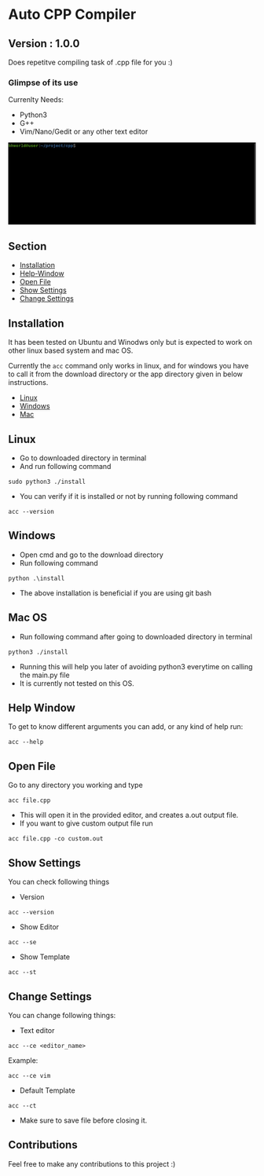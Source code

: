 # Auto CPP Compiler
## Version : 1.0.0

Does repetitve compiling task of .cpp file for you :)

### Glimpse of its use

Currenlty Needs:
- Python3
- G++
- Vim/Nano/Gedit or any other text editor

![Prview](./assets/preview.gif)

## Section
- [Installation](https://github.com/Bipul-Harsh/auto-cpp-compiler#installation)
- [Help-Window](https://github.com/Bipul-Harsh/auto-cpp-compiler#help-window)
- [Open File](https://github.com/Bipul-Harsh/auto-cpp-compiler#open)
- [Show Settings](https://github.com/Bipul-Harsh/auto-cpp-compiler#show-settings)
- [Change Settings](https://github.com/Bipul-Harsh/auto-cpp-compiler#change-settings)

## Installation

It has been tested on Ubuntu and Winodws only but is expected to work on other linux based system and mac OS.

Currently the `acc` command only works in linux, and for windows you have to call it from the download directory or the app directory given in below instructions.  

- [Linux](https://github.com/Bipul-Harsh/auto-cpp-compiler#linux)
- [Windows]()
- [Mac]()

## Linux
- Go to downloaded directory in terminal
- And run following command
```
sudo python3 ./install
```
- You can verify if it is installed or not by running following command
```
acc --version
```

## Windows
- Open cmd and go to the download directory
- Run following command
```
python .\install
```
- The above installation is beneficial if you are using git bash

## Mac OS
- Run following command after going to downloaded directory in terminal
```
python3 ./install
```
- Running this will help you later of avoiding python3 everytime on calling the main.py file
- It is currently not tested on this OS.

## Help Window
To get to know different arguments you can add, or any kind of help run:
```
acc --help
```

## Open File
Go to any directory you working and type
```
acc file.cpp
```
- This will open it in the provided editor, and creates a.out output file.
- If you want to give custom output file run
```
acc file.cpp -co custom.out
```

## Show Settings
You can check following things
- Version
```
acc --version
```
- Show Editor
```
acc --se
```
- Show Template
```
acc --st
```

## Change Settings
You can change following things:
- Text editor
```
acc --ce <editor_name>
```
Example:
```
acc --ce vim
```
- Default Template
```
acc --ct
```
- Make sure to save file before closing it.

## Contributions
Feel free to make any contributions to this project :)
